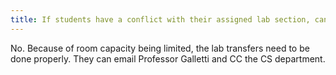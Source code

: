 ```yaml
---
title: If students have a conflict with their assigned lab section, can they attend another lab section?
---
```


No. Because of room capacity being limited, the lab transfers need to be done properly. They can email Professor Galletti and CC the CS department. 
